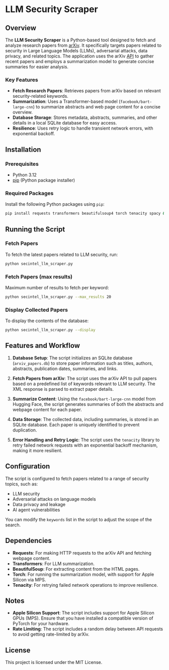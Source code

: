 # LLM Security Scraper

## Overview
The **LLM Security Scraper** is a Python-based tool designed to fetch and analyze research papers from [arXiv](https://arxiv.org/). It specifically targets papers related to security in Large Language Models (LLMs), adversarial attacks, data privacy, and related topics. The application uses the arXiv [API](https://info.arxiv.org/help/api/user-manual.html) to gather recent papers and employs a summarization model to generate concise summaries for easier analysis.

### Key Features
- **Fetch Research Papers**: Retrieves papers from arXiv based on relevant security-related keywords.
- **Summarization**: Uses a Transformer-based model (`facebook/bart-large-cnn`) to summarize abstracts and web page content for a concise overview.
- **Database Storage**: Stores metadata, abstracts, summaries, and other details in a local SQLite database for easy access.
- **Resilience**: Uses retry logic to handle transient network errors, with exponential backoff.

## Installation
### Prerequisites
- Python 3.12
- [pip](https://pip.pypa.io/en/stable/) (Python package installer)

### Required Packages
Install the following Python packages using `pip`:

```sh
pip install requests transformers beautifulsoup4 torch tenacity spacy && python -m spacy download en_core_web_sm
```

## Running the Script
### Fetch Papers
To fetch the latest papers related to LLM security, run:

```sh
python secintel_llm_scraper.py
```

### Fetch Papers (max results)
Maximum number of results to fetch per keyword:

```sh
python secintel_llm_scraper.py --max_results 20
```

### Display Collected Papers
To display the contents of the database:

```sh
python secintel_llm_scraper.py --display
```

## Features and Workflow
1. **Database Setup**: The script initializes an SQLite database (`arxiv_papers.db`) to store paper information such as titles, authors, abstracts, publication dates, summaries, and links.

2. **Fetch Papers from arXiv**: The script uses the arXiv API to pull papers based on a predefined list of keywords relevant to LLM security. The XML response is parsed to extract paper details.

3. **Summarize Content**: Using the `facebook/bart-large-cnn` model from Hugging Face, the script generates summaries of both the abstracts and webpage content for each paper.

4. **Data Storage**: The collected data, including summaries, is stored in an SQLite database. Each paper is uniquely identified to prevent duplication.

5. **Error Handling and Retry Logic**: The script uses the `tenacity` library to retry failed network requests with an exponential backoff mechanism, making it more resilient.

## Configuration
The script is configured to fetch papers related to a range of security topics, such as:
- LLM security
- Adversarial attacks on language models
- Data privacy and leakage
- AI agent vulnerabilities

You can modify the `keywords` list in the script to adjust the scope of the search.

## Dependencies
- **Requests**: For making HTTP requests to the arXiv API and fetching webpage content.
- **Transformers**: For LLM summarization.
- **BeautifulSoup**: For extracting content from the HTML pages.
- **Torch**: For running the summarization model, with support for Apple Silicon via MPS.
- **Tenacity**: For retrying failed network operations to improve resilience.

## Notes
- **Apple Silicon Support**: The script includes support for Apple Silicon GPUs (MPS). Ensure that you have installed a compatible version of PyTorch for your hardware.
- **Rate Limiting**: The script includes a random delay between API requests to avoid getting rate-limited by arXiv.

## License
This project is licensed under the MIT License.



